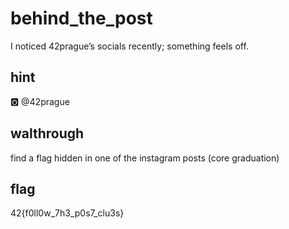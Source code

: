 # behind_the_post
I noticed 42prague’s socials recently; something feels off.

## hint
🅾 @42prague

## walthrough
find a flag hidden in one of the instagram posts (core graduation)

## flag
42{f0ll0w_7h3_p0s7_clu3s}
